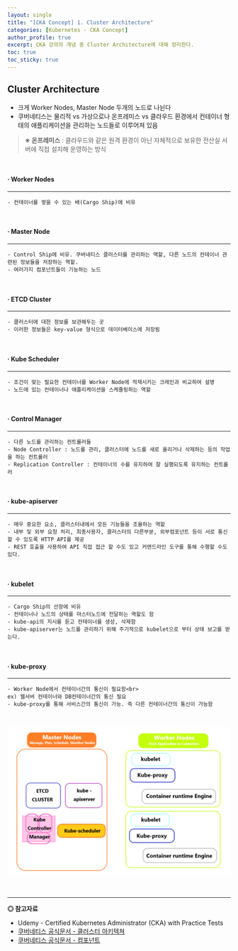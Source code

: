 ```yaml
---
layout: single
title: "[CKA Concept] 1. Cluster Architecture"
categories: [Kubernetes - CKA Concept]
author_profile: true
excerpt: CKA 강의의 개념 중 Cluster Architecture에 대해 정리한다. 
toc: true
toc_sticky: true
---
```


## Cluster Architecture

- 크게 Worker Nodes, Master Node 두개의 노드로 나뉜다
- 쿠버네티스는 물리적 vs 가상으로나 온프레미스 vs 클라우드 환경에서 컨테이너 형태의 애플리케이션을 관리하는 노드들로 이루어져 있음


> **※ 온프레미스** : 클라우드와 같은 원격 환경이 아닌 자체적으로 보유한 전산실 서버에 직접 설치해 운영하는 방식


<br>

#### · Worker Nodes  
------------
    - 컨테이너를 쌓을 수 있는 배(Cargo Ship)에 비유
    

<br>

#### · Master Node
------------
    - Control Ship에 비유. 쿠버네티스 클러스터를 관리하는 역할, 다른 노드의 컨테이너 관련된 정보들을 저장하는 역할. 
    - 여러가지 컴포넌트들이 기능하는 노드

<br>

#### · ETCD Cluster 
------------
    - 클러스터에 대한 정보를 보관해두는 곳
    - 이러한 정보들은 key-value 형식으로 데이터베이스에 저장됨
    

<br>

#### · Kube Scheduler
------------
    - 조건이 맞는 필요한 컨테이너를 Worker Node에 적재시키는 크레인과 비교하여 설명
    - 노드에 있는 컨테이너나 애플리케이션을 스케쥴링하는 역할


<br>

#### · Control Manager
------------
    - 다른 노드를 관리하는 컨트롤러들
    - Node Controller : 노드를 관리, 클러스터에 노드를 새로 올리거나 삭제하는 등의 작업을 하는 컨트롤러
    - Replication Controller : 컨테이너의 수를 유지하여 잘 실행되도록 유지하는 컨트롤러

<br>

#### · kube-apiserver
------------
    - 매우 중요한 요소, 클러스터내에서 모든 기능들을 조율하는 역할
    - 내부 및 외부 요청 처리, 최종사용자, 클러스터의 다른부분, 외부컴포넌트 등이 서로 통신할 수 있도록 HTTP API를 제공
    - REST 호출을 사용하여 API 직접 접근 할 수도 있고 커맨드라인 도구를 통해 수행할 수도 있다.

<br>

#### · kubelet
------------
    - Cargo Ship의 선장에 비유
    - 컨테이너나 노드의 상태를 마스터노드에 전달하는 역할도 함
    - kube-api의 지시를 듣고 컨테이너를 생성, 삭제함
    - kube-apiserver는 노드를 관리하기 위해 주기적으로 kubelet으로 부터 상태 보고를 받는다.

<br>

#### · kube-proxy
------------
    - Worker Node에서 컨테이너간의 통신이 필요함<br>
    ex) 웹서버 컨테이너와 DB컨테이너간의 통신 필요
    - kube-proxy를 통해 서비스간의 통신이 가능. 즉 다른 컨테이너간의 통신이 가능함
    
<br>
    
![Cluster Architecture 도식](/assets/img/kubernetes/9_cluster_architecture_1.png)

<br>

------------------
**◎ 참고자료**

- Udemy - Certified Kubernetes Administrator (CKA) with Practice Tests
- [쿠버네티스 공식문서 - 클러스터 아키텍쳐](https://kubernetes.io/ko/docs/concepts/architecture/)
- [쿠버네티스 공식문서 - 컴포넌트](https://kubernetes.io/ko/docs/concepts/overview/components/)